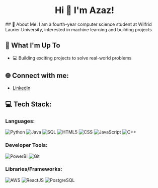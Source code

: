<div align="center">
  <h1>Hi 👋 I'm Azaz!</h1>
</div>
## 💫 About Me:
I am a fourth-year computer science student at Wilfrid Laurier University, interested in machine learning and building projects.

## 🚀 What I'm Up To
- 💻 Building exciting projects to solve real-world problems



## 🌐 Connect with me:
- [LinkedIn](https://www.linkedin.com/in/azaz-azaz-cs/)

## 💻 Tech Stack:
### Languages:
![Python](https://img.shields.io/badge/Python-3776AB?style=for-the-badge&logo=python&logoColor=white)
![Java](https://img.shields.io/badge/Java-007396?style=for-the-badge&logo=java&logoColor=white)
![SQL](https://img.shields.io/badge/SQL-000000?style=for-the-badge&logo=postgresql&logoColor=white)
![HTML5](https://img.shields.io/badge/HTML5-E34F26?style=for-the-badge&logo=html5&logoColor=white)
![CSS](https://img.shields.io/badge/CSS-1572B6?style=for-the-badge&logo=css3&logoColor=white)
![JavaScript](https://img.shields.io/badge/JavaScript-F7DF1E?style=for-the-badge&logo=javascript&logoColor=black)
![C++](https://img.shields.io/badge/C++-00599C?style=for-the-badge&logo=c%2B%2B&logoColor=white)

### Developer Tools:
![PowerBI](https://img.shields.io/badge/PowerBI-F2C811?style=for-the-badge&logo=powerbi&logoColor=black)
![Git](https://img.shields.io/badge/Git-F05032?style=for-the-badge&logo=git&logoColor=white)

### Libraries/Frameworks:
![AWS](https://img.shields.io/badge/AWS-232F3E?style=for-the-badge&logo=amazon-aws&logoColor=white)
![ReactJS](https://img.shields.io/badge/React-61DAFB?style=for-the-badge&logo=react&logoColor=black)
![PostgreSQL](https://img.shields.io/badge/PostgreSQL-4169E1?style=for-the-badge&logo=postgresql&logoColor=white)

